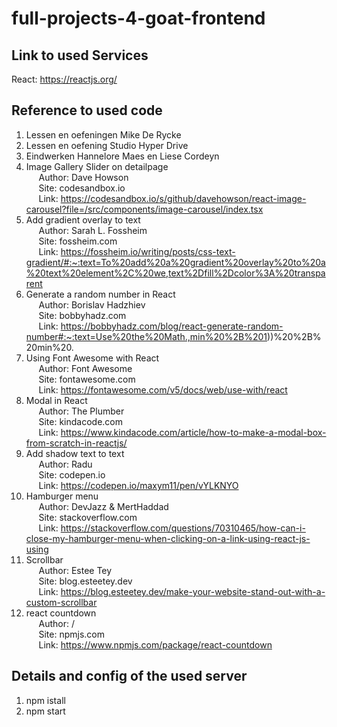 # full-projects-4-goat-frontend

Link to used Services
--------------------------
React: https://reactjs.org/


Reference to used code
--------------------------
1. Lessen en oefeningen Mike De Rycke
2. Lessen en oefening Studio Hyper Drive
3. Eindwerken Hannelore Maes en Liese Cordeyn
4. Image Gallery Slider on detailpage <br/>
&nbsp;&nbsp;&nbsp;&nbsp;&nbsp;Author: Dave Howson <br/>
&nbsp;&nbsp;&nbsp;&nbsp;&nbsp;Site: codesandbox.io <br/>
&nbsp;&nbsp;&nbsp;&nbsp;&nbsp;Link: https://codesandbox.io/s/github/davehowson/react-image-carousel?file=/src/components/image-carousel/index.tsx
5. Add gradient overlay to text <br/>
&nbsp;&nbsp;&nbsp;&nbsp;&nbsp;Author: Sarah L. Fossheim <br/>
&nbsp;&nbsp;&nbsp;&nbsp;&nbsp;Site: fossheim.com <br/>
&nbsp;&nbsp;&nbsp;&nbsp;&nbsp;Link: https://fossheim.io/writing/posts/css-text-gradient/#:~:text=To%20add%20a%20gradient%20overlay%20to%20a%20text%20element%2C%20we,text%2Dfill%2Dcolor%3A%20transparent
6. Generate a random number in React  <br/>
&nbsp;&nbsp;&nbsp;&nbsp;&nbsp;Author: Borislav Hadzhiev <br/>
&nbsp;&nbsp;&nbsp;&nbsp;&nbsp;Site: bobbyhadz.com <br/>
&nbsp;&nbsp;&nbsp;&nbsp;&nbsp;Link: https://bobbyhadz.com/blog/react-generate-random-number#:~:text=Use%20the%20Math.,min%20%2B%201))%20%2B%20min%20.
7. Using Font Awesome with React  <br/>
&nbsp;&nbsp;&nbsp;&nbsp;&nbsp;Author: Font Awesome <br/>
&nbsp;&nbsp;&nbsp;&nbsp;&nbsp;Site: fontawesome.com <br/>
&nbsp;&nbsp;&nbsp;&nbsp;&nbsp;Link: https://fontawesome.com/v5/docs/web/use-with/react
8. Modal in React  <br/>
&nbsp;&nbsp;&nbsp;&nbsp;&nbsp;Author: The Plumber <br/>
&nbsp;&nbsp;&nbsp;&nbsp;&nbsp;Site: kindacode.com <br/>
&nbsp;&nbsp;&nbsp;&nbsp;&nbsp;Link: https://www.kindacode.com/article/how-to-make-a-modal-box-from-scratch-in-reactjs/
9. Add shadow text to text <br/>
&nbsp;&nbsp;&nbsp;&nbsp;&nbsp;Author: Radu <br/>
&nbsp;&nbsp;&nbsp;&nbsp;&nbsp;Site: codepen.io <br/>
&nbsp;&nbsp;&nbsp;&nbsp;&nbsp;Link: https://codepen.io/maxym11/pen/vYLKNYO
10. Hamburger menu <br/>
&nbsp;&nbsp;&nbsp;&nbsp;&nbsp;Author: DevJazz & MertHaddad <br/>
&nbsp;&nbsp;&nbsp;&nbsp;&nbsp;Site: stackoverflow.com <br/>
&nbsp;&nbsp;&nbsp;&nbsp;&nbsp;Link: https://stackoverflow.com/questions/70310465/how-can-i-close-my-hamburger-menu-when-clicking-on-a-link-using-react-js-using
11. Scrollbar <br/>
&nbsp;&nbsp;&nbsp;&nbsp;&nbsp;Author: Estee Tey <br/>
&nbsp;&nbsp;&nbsp;&nbsp;&nbsp;Site: blog.esteetey.dev <br/>
&nbsp;&nbsp;&nbsp;&nbsp;&nbsp;Link: https://blog.esteetey.dev/make-your-website-stand-out-with-a-custom-scrollbar
12. react countdown <br/>
&nbsp;&nbsp;&nbsp;&nbsp;&nbsp;Author: / <br/>
&nbsp;&nbsp;&nbsp;&nbsp;&nbsp;Site: npmjs.com <br/>
&nbsp;&nbsp;&nbsp;&nbsp;&nbsp;Link: https://www.npmjs.com/package/react-countdown 

Details and config of the used server
--------------------------
1. npm istall
2. npm start
